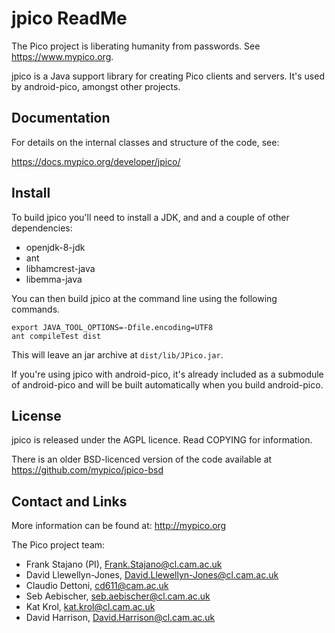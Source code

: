 # jpico ReadMe

The Pico project is liberating humanity from passwords. See https://www.mypico.org.

jpico is a Java support library for creating Pico clients and servers. It's used by android-pico, amongst other projects.

## Documentation

For details on the internal classes and structure of the code, see:

https://docs.mypico.org/developer/jpico/

## Install

To build jpico you'll need to install a JDK, and and a couple of other dependencies:
- openjdk-8-jdk
- ant
- libhamcrest-java
- libemma-java

You can then build jpico at the command line using the following commands.

```
export JAVA_TOOL_OPTIONS=-Dfile.encoding=UTF8
ant compileTest dist
```

This will leave an jar archive at `dist/lib/JPico.jar`.

If you're using jpico with android-pico, it's already included as a submodule of android-pico and will be built automatically when you build android-pico.

## License

jpico is released under the AGPL licence. Read COPYING for information.

There is an older BSD-licenced version of the code available at https://github.com/mypico/jpico-bsd

## Contact and Links

More information can be found at: http://mypico.org

The Pico project team:
 * Frank Stajano (PI), Frank.Stajano@cl.cam.ac.uk
 * David Llewellyn-Jones, David.Llewellyn-Jones@cl.cam.ac.uk
 * Claudio Dettoni, cd611@cam.ac.uk
 * Seb Aebischer, seb.aebischer@cl.cam.ac.uk
 * Kat Krol, kat.krol@cl.cam.ac.uk
 * David Harrison, David.Harrison@cl.cam.ac.uk


